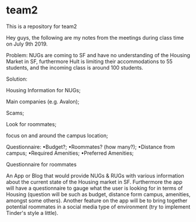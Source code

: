 # team2
This is a repository for team2

Hey guys, the following are my notes from the meetings during class time on July 9th 2019.


Problem:
NUGs are coming to SF and have no understanding of the Housing Market in SF, furthermore Hult is limiting their accommodations to 55 students, and the incoming class is around 100 students.

Solution:

Housing Information for NUGs;

Main companies (e.g. Avalon);

Scams;

Look for roommates;

focus on and around the campus location;


Questionnaire:
•Budget?;
•Roommates? (how many?);
•Distance from campus;
•Required Amenities;
•Preferred Amenities;
	
Questionnaire for roommates

An App or Blog that would provide NUGs & RUGs with various information about the current state of the Housing market in SF. Furthermore the app will have a questionnaire to gauge what the user is looking for in terms of Housing (question will be such as budget, distance form campus, amenities, amongst some others). Another feature on the app will be to bring together potential roommates in a social media type of environment (try to implement Tinder's style a little). 
